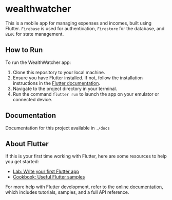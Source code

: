 # wealthwatcher

This is a mobile app for managing expenses and incomes, built using Flutter. `Firebase` is used for authentication, `Firestore` for the database, and `BLoC` for state management.

## How to Run

To run the WealthWatcher app:

1. Clone this repository to your local machine.
2. Ensure you have Flutter installed. If not, follow the installation instructions in the [Flutter documentation](https://flutter.dev/docs/get-started/install).
3. Navigate to the project directory in your terminal.
4. Run the command `flutter run` to launch the app on your emulator or connected device.

## Documentation
Documentation for this project available in `./docs`

## About Flutter

If this is your first time working with Flutter, here are some resources to help you get started:

- [Lab: Write your first Flutter app](https://flutter.dev/docs/get-started/codelab)
- [Cookbook: Useful Flutter samples](https://flutter.dev/docs/cookbook)

For more help with Flutter development, refer to the [online documentation](https://flutter.dev/docs/), which includes tutorials, samples, and a full API reference.
